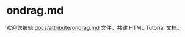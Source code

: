 ondrag.md
===

欢迎您编辑 <a target="__blank" href="https://github.com/jaywcjlove/html-tutorial/blob/master/docs/attribute/ondrag.md">docs/attribute/ondrag.md</a> 文件，共建 HTML Tutorial 文档。
